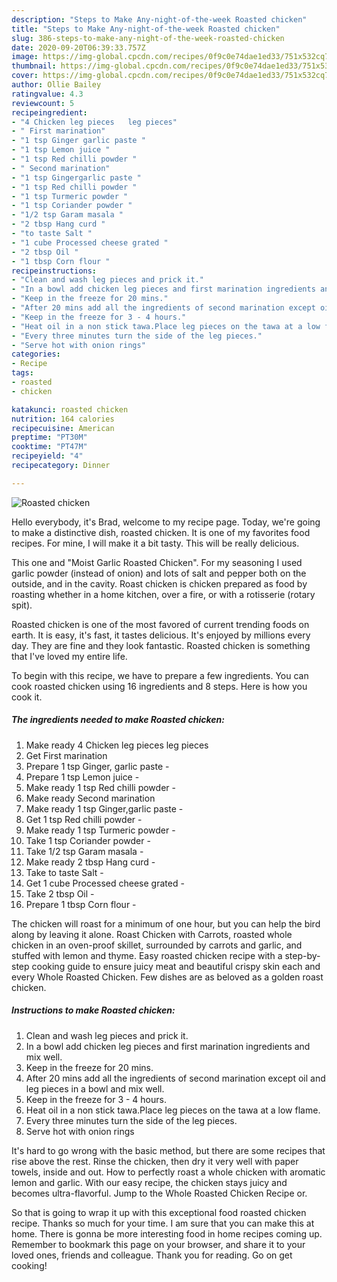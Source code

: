 ```yaml
---
description: "Steps to Make Any-night-of-the-week Roasted chicken"
title: "Steps to Make Any-night-of-the-week Roasted chicken"
slug: 386-steps-to-make-any-night-of-the-week-roasted-chicken
date: 2020-09-20T06:39:33.757Z
image: https://img-global.cpcdn.com/recipes/0f9c0e74dae1ed33/751x532cq70/roasted-chicken-recipe-main-photo.jpg
thumbnail: https://img-global.cpcdn.com/recipes/0f9c0e74dae1ed33/751x532cq70/roasted-chicken-recipe-main-photo.jpg
cover: https://img-global.cpcdn.com/recipes/0f9c0e74dae1ed33/751x532cq70/roasted-chicken-recipe-main-photo.jpg
author: Ollie Bailey
ratingvalue: 4.3
reviewcount: 5
recipeingredient:
- "4 Chicken leg pieces   leg pieces"
- " First marination"
- "1 tsp Ginger garlic paste "
- "1 tsp Lemon juice "
- "1 tsp Red chilli powder "
- " Second marination"
- "1 tsp Gingergarlic paste "
- "1 tsp Red chilli powder "
- "1 tsp Turmeric powder "
- "1 tsp Coriander powder "
- "1/2 tsp Garam masala "
- "2 tbsp Hang curd "
- "to taste Salt "
- "1 cube Processed cheese grated "
- "2 tbsp Oil "
- "1 tbsp Corn flour "
recipeinstructions:
- "Clean and wash leg pieces and prick it."
- "In a bowl add chicken leg pieces and first marination ingredients and mix well."
- "Keep in the freeze for 20 mins."
- "After 20 mins add all the ingredients of second marination except oil and leg pieces in a bowl and mix well."
- "Keep in the freeze for 3 - 4 hours."
- "Heat oil in a non stick tawa.Place leg pieces on the tawa at a low flame."
- "Every three minutes turn the side of the leg pieces."
- "Serve hot with onion rings"
categories:
- Recipe
tags:
- roasted
- chicken

katakunci: roasted chicken 
nutrition: 164 calories
recipecuisine: American
preptime: "PT30M"
cooktime: "PT47M"
recipeyield: "4"
recipecategory: Dinner

---
```



![Roasted chicken](https://img-global.cpcdn.com/recipes/0f9c0e74dae1ed33/751x532cq70/roasted-chicken-recipe-main-photo.jpg)

Hello everybody, it's Brad, welcome to my recipe page. Today, we're going to make a distinctive dish, roasted chicken. It is one of my favorites food recipes. For mine, I will make it a bit tasty. This will be really delicious.

This one and &#34;Moist Garlic Roasted Chicken&#34;. For my seasoning I used garlic powder (instead of onion) and lots of salt and pepper both on the outside, and in the cavity. Roast chicken is chicken prepared as food by roasting whether in a home kitchen, over a fire, or with a rotisserie (rotary spit).

Roasted chicken is one of the most favored of current trending foods on earth. It is easy, it's fast, it tastes delicious. It's enjoyed by millions every day. They are fine and they look fantastic. Roasted chicken is something that I've loved my entire life.


To begin with this recipe, we have to prepare a few ingredients. You can cook roasted chicken using 16 ingredients and 8 steps. Here is how you cook it.

<!--inarticleads1-->

##### The ingredients needed to make Roasted chicken:

1. Make ready 4 Chicken leg pieces   leg pieces
1. Get  First marination
1. Prepare 1 tsp Ginger, garlic paste -
1. Prepare 1 tsp Lemon juice -
1. Make ready 1 tsp Red chilli powder -
1. Make ready  Second marination
1. Make ready 1 tsp Ginger,garlic paste -
1. Get 1 tsp Red chilli powder -
1. Make ready 1 tsp Turmeric powder -
1. Take 1 tsp Coriander powder -
1. Take 1/2 tsp Garam masala -
1. Make ready 2 tbsp Hang curd -
1. Take to taste Salt -
1. Get 1 cube Processed cheese grated -
1. Take 2 tbsp Oil -
1. Prepare 1 tbsp Corn flour -


The chicken will roast for a minimum of one hour, but you can help the bird along by leaving it alone. Roast Chicken with Carrots, roasted whole chicken in an oven-proof skillet, surrounded by carrots and garlic, and stuffed with lemon and thyme. Easy roasted chicken recipe with a step-by-step cooking guide to ensure juicy meat and beautiful crispy skin each and every Whole Roasted Chicken. Few dishes are as beloved as a golden roast chicken. 

<!--inarticleads2-->

##### Instructions to make Roasted chicken:

1. Clean and wash leg pieces and prick it.
1. In a bowl add chicken leg pieces and first marination ingredients and mix well.
1. Keep in the freeze for 20 mins.
1. After 20 mins add all the ingredients of second marination except oil and leg pieces in a bowl and mix well.
1. Keep in the freeze for 3 - 4 hours.
1. Heat oil in a non stick tawa.Place leg pieces on the tawa at a low flame.
1. Every three minutes turn the side of the leg pieces.
1. Serve hot with onion rings


It&#39;s hard to go wrong with the basic method, but there are some recipes that rise above the rest. Rinse the chicken, then dry it very well with paper towels, inside and out. How to perfectly roast a whole chicken with aromatic lemon and garlic. With our easy recipe, the chicken stays juicy and becomes ultra-flavorful. Jump to the Whole Roasted Chicken Recipe or. 

So that is going to wrap it up with this exceptional food roasted chicken recipe. Thanks so much for your time. I am sure that you can make this at home. There is gonna be more interesting food in home recipes coming up. Remember to bookmark this page on your browser, and share it to your loved ones, friends and colleague. Thank you for reading. Go on get cooking!

